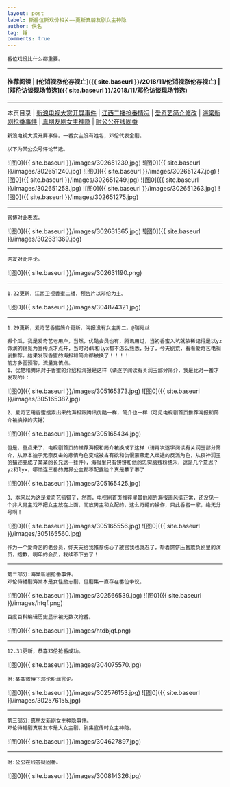 ```yaml
---
layout: post
label: 撕番位撕戏份相关——更新真朋友剧女主神隐
author: 佚名
tag: 锤
comments: true
---
```


    番位戏份比什么都重要。
    
---

#### 推荐阅读 | [伦消视涨伦存视亡]({{ site.baseurl }}/2018/11/伦消视涨伦存视亡) | [邓伦访谈现场节选]({{ site.baseurl }}/2018/11/邓伦访谈现场节选) 

---
本页目录 \| [新浪电视大赏开屏事件](#dxjjg) \| [江西二播抢番情况](#dxjjd) \| [爱奇艺简介修改](#dxjje) \| [海棠新剧抢番事件](#dxjjb) \| [真朋友剧女主神隐](#dxjjc) \| [附公公在线固番](#dxjja)


<a class="anchor" name="dxjjg"></a>

    新浪电视大赏开屏事件。一番女主没有姓名，邓伦代表全剧。
    
    以下为某公众号评论节选。
    
![图0]({{ site.baseurl }}/images/302651239.jpg)
![图0]({{ site.baseurl }}/images/302651240.jpg)
![图0]({{ site.baseurl }}/images/302651247.jpg)
![图0]({{ site.baseurl }}/images/302651249.jpg)
![图0]({{ site.baseurl }}/images/302651258.jpg)
![图0]({{ site.baseurl }}/images/302651263.jpg)
![图0]({{ site.baseurl }}/images/302651275.jpg)

---

    官博对此表态。

![图0]({{ site.baseurl }}/images/302631365.jpg)
![图0]({{ site.baseurl }}/images/302631369.jpg)

---

    网友对此评论。

![图0]({{ site.baseurl }}/images/302631190.png)


---

<a class="anchor" name="dxjjd"></a>

    1.22更新，江西卫视香蜜二播，预告片以邓伦为主。
    
![图0]({{ site.baseurl }}/images/304874321.jpg)

---

<a class="anchor" name="dxjje"></a>

    1.29更新，爱奇艺香蜜简介更新，海报没有女主男二。@瑞宛丝
    
    搬个瓜，我是爱奇艺老用户，当然，优酷会员也有，腾讯用过，当初香蜜入坑就依稀记得是以yz饰演的锦觅为宣传点才点开，当时对dl和lyx都不怎么熟悉，好了，今天剧荒，看看爱奇艺电视剧推荐，结果发现香蜜的海报和简介都被换了！！！！
    前方多图预警，流量党慎点。
    1、优酷和腾讯对于香蜜的介绍和海报是这样（请逐字阅读有关润玉部分简介，我是比对一番才发现的）：
    
![图0]({{ site.baseurl }}/images/305165373.jpg)
![图0]({{ site.baseurl }}/images/305165387.jpg)

    2、爱奇艺用香蜜搜索出来的海报跟腾讯优酷一样，简介也一样（可见电视剧首页推荐海报和简介被换掉的实锤）
    
![图0]({{ site.baseurl }}/images/305165434.jpg)

    但是，重点来了，电视剧首页的推荐海报和简介被换成了这样（请再次逐字阅读有关润玉部分简介，从原本迫于无奈反击的悲情角色变成被占有欲和仇恨蒙蔽走入歧途的反派角色，从夜神润玉的描述变成了某某的长兄这一挂件），海报里只有饼饼和他的忠实脑残粉穗禾，这是几个意思？yz和lyx，哪怕连三番的魔界公主都不配露脸？真是慕了慕了
    
![图0]({{ site.baseurl }}/images/305165425.jpg)
    
    3、本来以为这是爱奇艺搞错了，然而，电视剧首页推荐里其他剧的海报画风挺正常，还没见一个非大男主戏不把女主放在上面，而放男主和女配的，这么奇葩的操作，只此香蜜一家，绝无分号啊！

![图0]({{ site.baseurl }}/images/305165556.jpg)
![图0]({{ site.baseurl }}/images/305165560.jpg)

    作为一个爱奇艺的老会员，你天天给我推荐伤心了故宫我也就忍了，帮着饼饼压番欺负剧里的演员，抱歉，明年的会员，我续不下去了！
    
---
    
<a class="anchor" name="dxjjb"></a>

    第二部分:海棠新剧抢番事件。
    邓伦待播剧海棠本是女性励志剧，但剧集一直存在番位争议。
    
![图0]({{ site.baseurl }}/images/302566539.jpg)
![图0]({{ site.baseurl }}/images/htqf.png)
    
    百度百科编辑历史显示被无数次抢番。

![图0]({{ site.baseurl }}/images/htdbjqf.png)

---

    12.31更新，恭喜邓伦抢番成功。
    
![图0]({{ site.baseurl }}/images/304075570.jpg)

    
    附:某条微博下邓伦粉丝言论。

![图0]({{ site.baseurl }}/images/302576153.jpg)
![图0]({{ site.baseurl }}/images/302576155.jpg)


---
    
<a class="anchor" name="dxjjc"></a>

    第三部分:真朋友新剧女主神隐事件。
    邓伦待播剧真朋友本是大女主剧，剧集宣传时女主神隐。
    
![图0]({{ site.baseurl }}/images/304627897.jpg)


---


<a class="anchor" name="dxjja"></a>

    附:公公在线答疑固番。

![图0]({{ site.baseurl }}/images/300814326.jpg)
